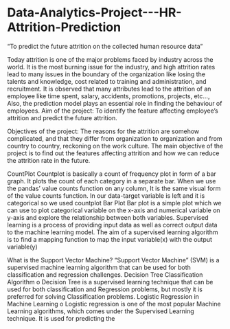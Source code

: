 # Data-Analytics-Project---HR-Attrition-Prediction

“To predict the future attrition on the collected human resource data”

Today attrition is one of the major problems faced by industry across the world. It is the most burning issue for the industry, and high attrition rates lead to many issues in the boundary of the organization like losing the talents and knowledge, cost related to training and administration, and recruitment. It is observed that many attributes lead to the attrition of an employee like time spent, salary, accidents, promotions, projects, etc…, Also, the prediction model plays an essential role in finding the behaviour of employees.
Aim of the project: To identify the feature affecting employee’s attrition and predict the future attrition.

Objectives of the project:  The reasons for the attrition are somehow complicated, and that they differ from organization to organization and from country to country, reckoning on the work culture. The main objective of the project is to find out the features affecting attrition and how we can reduce the attrition rate in the future.

CountPlot
Countplot is basically a count of frequency plot in form of a bar graph. It plots the count of each category in a separate bar. When we use the pandas’ value counts function on any column, It is the same visual form of the value counts function. In our data-target variable is left and it is categorical so  we used countplot
Bar Plot
Bar plot is a simple plot which we can use to plot categorical variable on the x-axis and numerical variable on y-axis and explore the relationship between both variables.
Supervised learning is a process of providing input data as well as correct output data to the machine learning model. The aim of a supervised learning algorithm is to find a mapping function to map the input variable(x) with the output variable(y)

What is the Support Vector Machine?
“Support Vector Machine” (SVM) is a supervised machine learning algorithm that can be used for both classification and regression challenges.
Decision Tree Classification Algorithm
o	Decision Tree is a supervised learning technique that can be used for both classification and Regression problems, but mostly it is preferred for solving Classification problems.
Logistic Regression in Machine Learning
o	Logistic regression is one of the most popular Machine Learning algorithms, which comes under the Supervised Learning technique. It is used for predicting the 
